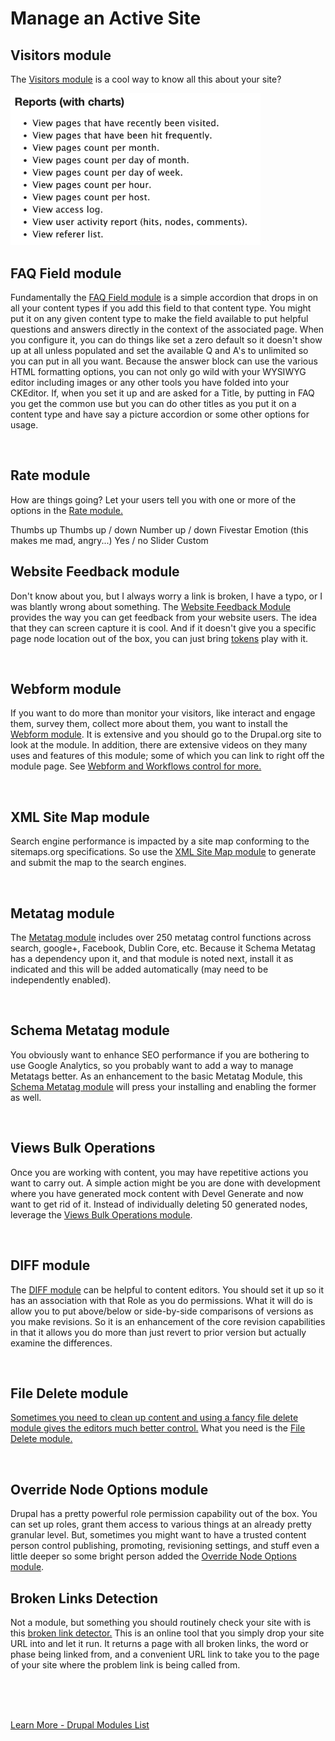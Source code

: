 
# Manage an Active Site

## Visitors module

The [Visitors module](https://www.drupal.org/project/visitors) is a cool way to know all this about your site?<br>

<img src="../modules/images/visitors.png"  width="400">



<br>

## FAQ Field module

Fundamentally the [FAQ Field module](https://www.drupal.org/project/faqfield) is a simple accordion that drops in on all your content types if you add this field to that content type.  You might put it on any given content type to make the field available to put helpful questions and answers directly in the context of the associated page. When you configure it, you can do things like set a zero default so it doesn't show up at all unless populated and set the available Q and A's to unlimited so you can put in all you want.  Because the answer block can use the various HTML formatting options, you can not only go wild with your WYSIWYG editor including images or any other tools you have folded into your CKEditor.   If, when you set it up and are asked for a Title, by putting in FAQ you get the common use but you can do other titles as you put it on a content type and have say a picture accordion or some other options for usage. 


<br>

## Rate module
How are things going?  Let your users tell you with one or more of the options in the [Rate module.](https://www.drupal.org/project/rate)

Thumbs up
Thumbs up / down
Number up / down
Fivestar
Emotion (this makes me mad, angry...)
Yes / no
Slider
Custom


## Website Feedback module

Don't know about you, but I always worry a link is broken, I have a typo, or I was blantly wrong about something.  The [Website Feedback Module](https://www.drupal.org/project/website_feedback) provides the way you can get feedback from your website users.  The idea that they can screen capture it is cool.  And if it doesn't give you a specific page node location out of the box, you can just bring [tokens](../modules/development.md#token-module) play with it.


<br>

## Webform module

If you want to do more than monitor your visitors, like interact and engage them, survey them, collect more about them, you want to install the [Webform module](https://www.drupal.org/project/webform).  It is extensive and you should go to the Drupal.org site to look at the module.  In addition, there are extensive videos on they many uses and features of this module; some of which you can link to right off the module page.  See [Webform and Workflows control for more.](../modules/forms.md#webform-module-series)

<br>

## XML Site Map module

Search engine performance is impacted by a site map conforming to the sitemaps.org specifications.  So use the [XML Site Map module](https://www.drupal.org/project/xmlsitemap) to generate and submit the map to the search engines. 


<br>

## Metatag module

The [Metatag module](https://www.drupal.org/project/metatag) includes over 250 metatag control functions across search, google+, Facebook, Dublin Core, etc.    Because it Schema Metatag has a dependency upon it, and that module is noted next, install it as indicated and this will be added automatically (may need to be independently enabled). 


<br>

## Schema Metatag module

You obviously want to enhance SEO performance if you are bothering to use Google Analytics, so you probably want to add a way to manage Metatags better.  As an enhancement to the basic Metatag Module, this [Schema Metatag module](https://www.drupal.org/project/schema_metatag) will press your installing and enabling the former as well.


<br>

## Views Bulk Operations

Once you are working with content, you may have repetitive actions you want to carry out.  A simple action might be you are done with development where you have generated mock content with Devel Generate and now want to get rid of it.  Instead of individually deleting 50 generated nodes, leverage the [Views Bulk Operations module](https://www.drupal.org/project/views_bulk_operations).


<br>

## DIFF module

The [DIFF module](https://www.drupal.org/project/diff) can be helpful to content editors.  You should set it up so it has an association with that Role as you do permissions.  What it will do is allow you to put above/below or side-by-side comparisons of versions as you make revisions.  So it is an enhancement of the core revision capabilities in that it allows you do more than just revert to prior version but actually examine the differences.

<br>

## File Delete module

[Sometimes you need to clean up content and using a fancy file delete module gives the editors much better control.](https://www.webwash.net/delete-files-instantly-using-fancy-file-delete-in-drupal/)  What you need is the [File Delete module.](https://www.drupal.org/project/file_delete)


<br>


## Override Node Options module

Drupal has a pretty powerful role permission capability out of the box.  You can set up roles, grant them access to various things at an already pretty granular level.  But, sometimes you might want to have a trusted content person control publishing, promoting, revisioning settings, and stuff even a little deeper so some bright person added the [Override Node Options module](https://www.drupal.org/project/override_node_options).  



## Broken Links Detection

Not a module, but something you should routinely check your site with is this [broken link detector.](https://www.brokenlinkcheck.com/)  This is an online tool that you simply drop your site URL into and let it run.  It returns a page with all broken links, the word or phase being linked from, and a convenient URL link to take you to the page of your site where the problem link is being called from. 



<br>
<br>
<br>

[Learn More - Drupal Modules List](../chapters.md#drupal-modules)
